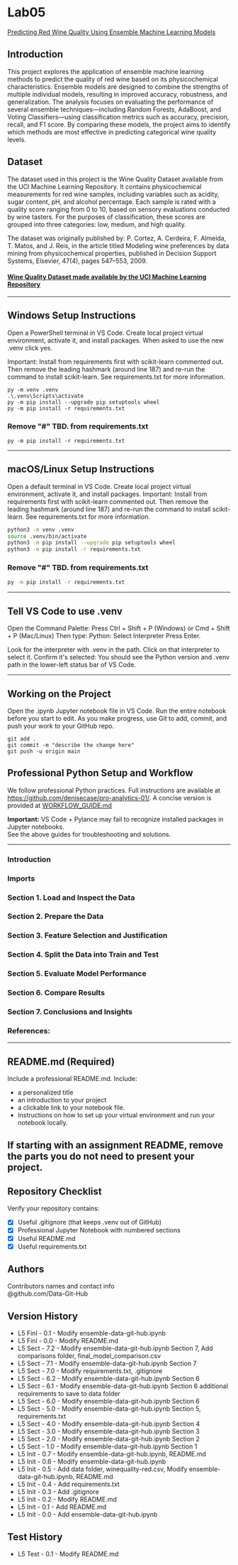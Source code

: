 # Lab05

[Predicting Red Wine Quality Using Ensemble Machine Learning Models](https://github.com/Data-Git-Hub/applied-ml-data-git-hub/blob/main/lab05/ensemble-data-git-hub.ipynb)

## Introduction
This project explores the application of ensemble machine learning methods to predict the quality of red wine based on its physicochemical characteristics. Ensemble models are designed to combine the strengths of multiple individual models, resulting in improved accuracy, robustness, and generalization. The analysis focuses on evaluating the performance of several ensemble techniques—including Random Forests, AdaBoost, and Voting Classifiers—using classification metrics such as accuracy, precision, recall, and F1 score. By comparing these models, the project aims to identify which methods are most effective in predicting categorical wine quality levels. <br>

## Dataset 
The dataset used in this project is the Wine Quality Dataset available from the UCI Machine Learning Repository. It contains physicochemical measurements for red wine samples, including variables such as acidity, sugar content, pH, and alcohol percentage. Each sample is rated with a quality score ranging from 0 to 10, based on sensory evaluations conducted by wine tasters. For the purposes of classification, these scores are grouped into three categories: low, medium, and high quality. <br>

The dataset was originally published by: P. Cortez, A. Cerdeira, F. Almeida, T. Matos, and J. Reis, in the article titled
Modeling wine preferences by data mining from physicochemical properties,
published in Decision Support Systems, Elsevier, 47(4), pages 547–553, 2009. <br>

#### [Wine Quality Dataset made available by the UCI Machine Learning Repository](https://archive.ics.uci.edu/ml/datasets/Wine+Quality)
---

## Windows Setup Instructions

Open a PowerShell terminal in VS Code. 
Create local project virtual environment, activate it, and install packages. 
When asked to use the new .venv click yes. 

Important: Install from requirements first with scikit-learn commented out. 
Then remove the leading hashmark (around line 187) and re-run the command to install scikit-learn.
See requirements.txt for more information. 


```shell
py -m venv .venv
.\.venv\Scripts\activate
py -m pip install --upgrade pip setuptools wheel
py -m pip install -r requirements.txt
```
### Remove "#" TBD. from requirements.txt

```shell
py -m pip install -r requirements.txt
```

---

## macOS/Linux Setup Instructions

Open a default terminal in VS Code. 
Create local project virtual environment, activate it, and install packages. 
Important: Install from requirements first with scikit-learn commented out. 
Then remove the leading hashmark (around line 187) and re-run the command to install scikit-learn.
See requirements.txt for more information. 

```zsh
python3 -m venv .venv
source .venv/bin/activate
python3 -m pip install --upgrade pip setuptools wheel
python3 -m pip install -r requirements.txt
```

### Remove "#" TBD. from requirements.txt

```zsh
py -m pip install -r requirements.txt
```

---

## Tell VS Code to use .venv

Open the Command Palette: Press Ctrl + Shift + P (Windows) or Cmd + Shift + P (Mac/Linux)
Then type: Python: Select Interpreter
Press Enter.

Look for the interpreter with .venv in the path.
Click on that interpreter to select it.
Confirm it's selected: You should see the Python version and .venv path in the lower-left status bar of VS Code.

---

## Working on the Project

Open the .ipynb Jupyter notebook file in VS Code. 
Run the entire notebook before you start to edit. 
As you make progress, use Git to add, commit, and push your work to your GitHub repo.

```shell
git add .
git commit -m "describe the change here"
git push -u origin main
```

## Professional Python Setup and Workflow
We follow professional Python practices. 
Full instructions are available at <https://github.com/denisecase/pro-analytics-01/>. 
A concise version is provided at [WORKFLOW_GUIDE.md](./docs/WORKFLOW_GUIDE.md)

**Important:** VS Code + Pylance may fail to recognize installed packages in Jupyter notebooks.  
See the above guides for troubleshooting and solutions.  

---

### Introduction

### Imports

### Section 1. Load and Inspect the Data

### Section 2. Prepare the Data

### Section 3. Feature Selection and Justification

### Section 4. Split the Data into Train and Test

### Section 5. Evaluate Model Performance

### Section 6. Compare Results 

### Section 7. Conclusions and Insights

### References:

---

## README.md (Required)

Include a professional README.md. Include:
- a personalized title
- an introduction to your project
- a clickable link to your notebook file.
- Instructions on how to set up your virtual environment and run your notebook locally.
   
If starting with an assignment README, remove the parts you do not need to present your project.
---

## Repository Checklist

Verify your repository contains:

- [x] Useful .gitignore (that keeps .venv out of GitHub)
- [x] Professional Jupyter Notebook with numbered sections   
- [x] Useful README.md
- [x] Useful requirements.txt

## Authors

Contributors names and contact info <br>
@github.com/Data-Git-Hub <br>

## Version History
- L5 Finl - 0.1 - Modify ensemble-data-git-hub.ipynb
- L5 Finl - 0.0 - Modify README.md
- L5 Sect - 7.2 - Modify ensemble-data-git-hub.ipynb Section 7, Add comparisons folder, final_model_comparison.csv
- L5 Sect - 7.1 - Modify ensemble-data-git-hub.ipynb Section 7
- L5 Sect - 7.0 - Modify requirements.txt, .gitignore
- L5 Sect - 6.2 - Modify ensemble-data-git-hub.ipynb Section 6
- L5 Sect - 6.1 - Modify ensemble-data-git-hub.ipynb Section 6 additional requirements to save to data folder
- L5 Sect - 6.0 - Modify ensemble-data-git-hub.ipynb Section 6
- L5 Sect - 5.0 - Modify ensemble-data-git-hub.ipynb Section 5, requirements.txt
- L5 Sect - 4.0 - Modify ensemble-data-git-hub.ipynb Section 4
- L5 Sect - 3.0 - Modify ensemble-data-git-hub.ipynb Section 3
- L5 Sect - 2.0 - Modify ensemble-data-git-hub.ipynb Section 2
- L5 Sect - 1.0 - Modify ensemble-data-git-hub.ipynb Section 1
- L5 Init - 0.7 - Modify ensemble-data-git-hub.ipynb, README.md
- L5 Init - 0.6 - Modify ensemble-data-git-hub.ipynb
- L5 Init - 0.5 - Add data folder, winequality-red.csv, Modify ensemble-data-git-hub.ipynb, README.md
- L5 Init - 0.4 - Add requirements.txt
- L5 Init - 0.3 - Add .gitignore
- L5 Init - 0.2 - Modify README.md 
- L5 Init - 0.1 - Add README.md
- L5 Init - 0.0 - Add ensemble-data-git-hub.ipynb <br>
## Test History  
- L5 Test - 0.1 - Modify README.md <br>

